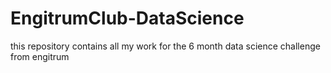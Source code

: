 # EngitrumClub-DataScience
this repository contains all my work for the 6 month data science challenge from engitrum 
